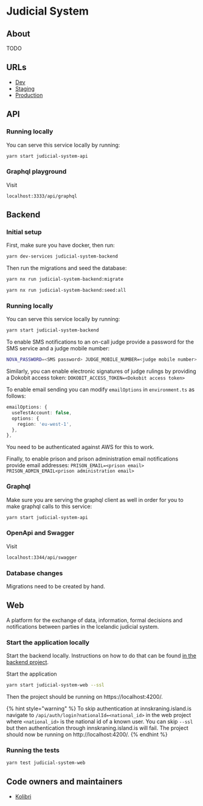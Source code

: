 # Judicial System

## About

TODO

## URLs

- [Dev](https://judicial-system.dev01.devland.is)
- [Staging](https://judicial-system.staging01.devland.is)
- [Production](https://rettarvorslugatt.island.is)

## API

### Running locally

You can serve this service locally by running:

```bash
yarn start judicial-system-api
```

### Graphql playground

Visit

```text
localhost:3333/api/graphql
```

## Backend

### Initial setup

First, make sure you have docker, then run:

```bash
yarn dev-services judicial-system-backend
```

Then run the migrations and seed the database:

```bash
yarn nx run judicial-system-backend:migrate
```

```bash
yarn nx run judicial-system-backend:seed:all
```

### Running locally

You can serve this service locally by running:

```bash
yarn start judicial-system-backend
```

To enable SMS notifications to an on-call judge provide a password for the SMS service and a judge mobile number:

```bash
NOVA_PASSWORD=<SMS password> JUDGE_MOBILE_NUMBER=<judge mobile number> yarn start judicial-system-backend
```

Similarly, you can enable electronic signatures of judge rulings by providing a Dokobit access token: `DOKOBIT_ACCESS_TOKEN=<Dokobit access token>`

To enable email sending you can modify `emailOptions` in `environment.ts` as follows:

```typescript
emailOptions: {
  useTestAccount: false,
  options: {
    region: 'eu-west-1',
  },
},
```

You need to be authenticated against AWS for this to work.

Finally, to enable prison and prison administration email notifications provide email addresses: `PRISON_EMAIL=<prison email> PRISON_ADMIN_EMAIL<prison administration email>`

### Graphql

Make sure you are serving the graphql client as well in order for you to make graphql calls to this service:

```bash
yarn start judicial-system-api
```

### OpenApi and Swagger

Visit

```bash
localhost:3344/api/swagger
```

### Database changes

Migrations need to be created by hand.

## Web

A platform for the exchange of data, information, formal decisions and notifications between parties in the Icelandic judicial system.

### Start the application locally

Start the backend locally. Instructions on how to do that can be found [in the backend project](projects/judicial-system/backend.md).

Start the application

```bash
yarn start judicial-system-web --ssl
```

Then the project should be running on https://localhost:4200/.

{% hint style="warning" %}
To skip authentication at innskraning.island.is navigate to `/api/auth/login?nationalId=<national_id>` in the web project where `<national_id>` is the national id of a known user.
You can skip `--ssl` but then authentication through innskraning.island.is will fail. The project should now be running on http://localhost:4200/.
{% endhint %}

### Running the tests

```bash
yarn test judicial-system-web
```

## Code owners and maintainers

- [Kolibri](https://github.com/orgs/island-is/teams/kolibri/members)
